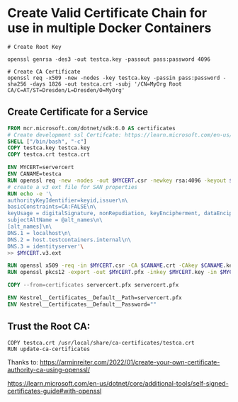 # Create Valid Certificate Chain for use in multiple Docker Containers

```
# Create Root Key

openssl genrsa -des3 -out testca.key -passout pass:password 4096

# Create CA Certificate
openssl req -x509 -new -nodes -key testca.key -passin pass:password -sha256 -days 1826 -out testca.crt -subj '/CN=MyOrg Root CA/C=AT/ST=Dresden/L=Dresden/O=MyOrg'
```

## Create Certificate for a Service
```Dockerfile
FROM mcr.microsoft.com/dotnet/sdk:6.0 AS certificates
# Create development ssl Certifcate: https://learn.microsoft.com/en-us/dotnet/core/additional-tools/self-signed-certificates-guide#with-openssl
SHELL ["/bin/bash", "-c"]
COPY testca.key testca.key
COPY testca.crt testca.crt

ENV MYCERT=servercert
ENV CANAME=testca
RUN openssl req -new -nodes -out $MYCERT.csr -newkey rsa:4096 -keyout $MYCERT.key -subj '/CN=Testcertificate/C=AT/ST=Dresden/L=Dresden/O=MyOrg'
# create a v3 ext file for SAN properties
RUN echo -e '\
authorityKeyIdentifier=keyid,issuer\n\
basicConstraints=CA:FALSE\n\
keyUsage = digitalSignature, nonRepudiation, keyEncipherment, dataEncipherment\n\
subjectAltName = @alt_names\n\
[alt_names]\n\
DNS.1 = localhost\n\
DNS.2 = host.testcontainers.internal\n\
DNS.3 = identityserver'\
>> $MYCERT.v3.ext

RUN openssl x509 -req -in $MYCERT.csr -CA $CANAME.crt -CAkey $CANAME.key -passin pass:password -CAcreateserial -out $MYCERT.crt -days 730 -sha256 -extfile $MYCERT.v3.ext
RUN openssl pkcs12 -export -out $MYCERT.pfx -inkey $MYCERT.key -in $MYCERT.crt -password pass:

COPY --from=certificates servercert.pfx servercert.pfx

ENV Kestrel__Certificates__Default__Path=servercert.pfx
ENV Kestrel__Certificates__Default__Password=""
```



## Trust the Root CA: 
```
COPY testca.crt /usr/local/share/ca-certificates/testca.crt
RUN update-ca-certificates
```




Thanks to: https://arminreiter.com/2022/01/create-your-own-certificate-authority-ca-using-openssl/

https://learn.microsoft.com/en-us/dotnet/core/additional-tools/self-signed-certificates-guide#with-openssl
